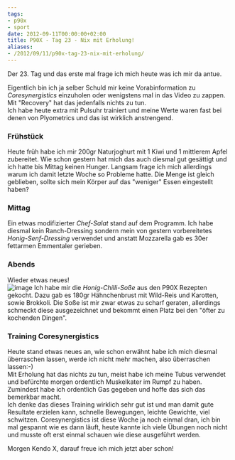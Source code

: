 ```yaml
---
tags:
- p90x
- sport
date: 2012-09-11T00:00:00+02:00
title: P90X - Tag 23 - Nix mit Erholung!
aliases:
- /2012/09/11/p90x-tag-23-nix-mit-erholung/
---
```


Der 23. Tag und das erste mal frage ich mich heute was ich mir da antue.

Eigentlich bin ich ja selber Schuld mir keine Vorabinformation zu _Coresynergistics_ einzuholen oder wenigstens mal in das Video zu zappen. Mit "Recovery" hat das jedenfalls nichts zu tun.   
Ich habe heute extra mit Pulsuhr trainiert und meine Werte waren fast bei denen von Plyometrics und das ist wirklich anstrengend.  

### Frühstück
Heute früh habe ich mir 200gr Naturjoghurt mit 1 Kiwi und 1 mittlerem Apfel zubereitet. Wie schon gestern hat mich das auch diesmal gut gesättigt und ich hatte bis Mittag keinen Hunger. Langsam frage ich mich allerdings warum ich damit letzte Woche so Probleme hatte. Die Menge ist gleich geblieben, sollte sich mein Körper auf das "weniger" Essen eingestellt haben?

### Mittag
Ein etwas modifizierter _Chef-Salat_ stand auf dem Programm. Ich habe diesmal kein Ranch-Dressing sondern mein von gestern vorbereitetes _Honig-Senf-Dressing_ verwendet und anstatt Mozzarella gab es 30er fettarmen Emmentaler gerieben.

### Abends
Wieder etwas neues!   
![image](http://f.cl.ly/items/2A0u3k2b3q0Q0U3l0y3g/DSC_2147_1.jpg)
Ich habe mir die _Honig-Chilli-Soße_ aus den P90X Rezepten gekocht. Dazu gab es 180gr Hähnchenbrust mit Wild-Reis und Karotten, sowie Brokkoli. Die Soße ist mir zwar etwas zu scharf geraten, allerdings schmeckt diese ausgezeichnet und bekommt einen Platz bei den "öfter zu kochenden Dingen".

### Training Coresynergistics
Heute stand etwas neues an, wie schon erwähnt habe ich mich diesmal überraschen lassen, werde ich nicht mehr machen, also überraschen lassen:-)   
Mit Erholung hat das nichts zu tun, meist habe ich meine Tubus verwendet und befürchte morgen ordentlich Muskelkater im Rumpf zu haben. Zumindest habe ich ordentlich Gas gegeben und hoffe das sich das bemerkbar macht.   
Ich denke das dieses Training wirklich sehr gut ist und man damit gute Resultate erzielen kann, schnelle Bewegungen, leichte Gewichte, viel schwitzen. Coresynergistics ist diese Woche ja noch einmal dran, ich bin mal gespannt wie es dann läuft, heute kannte ich viele Übungen noch nicht und musste oft erst einmal schauen wie diese ausgeführt werden.

Morgen Kendo X, darauf freue ich mich jetzt aber schon!
